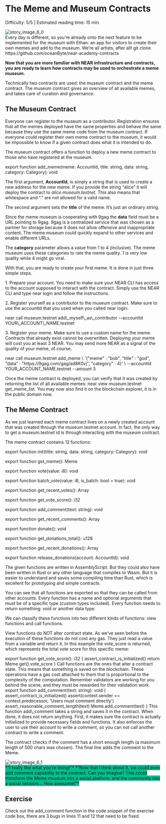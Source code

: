 # The Meme and Museum Contracts

<Difficulty>Difficulty: 5/5 | Estimated reading time: 15 min</Difficulty>

<BackgroundContainer>
  <span class="top-line"></span>
  <span class="bottom-line"></span>
  <div class="images">
    <img alt="story_image_6_0" src="/images/chap_6_0.png">
  </div>
  Every day is different, so you’re already onto the next feature to be implemented for the museum with Ethan: an app for visitors to create their own memes and add to the museum.
  We’re all artists, after all!
</BackgroundContainer>

<Highlight language="bash">
git clone https://github.com/oceanByte/near-academy-contracts
</Highlight>


**Now that you are more familiar with NEAR infrastructure and contracts, you are ready to learn how contracts may be used to orchestrate a meme museum.**

Technically two contracts are used: the museum contract and the meme contract. The museum contract gives an overview of all available memes, and takes care of curation and governance.

## The Museum Contract

Everyone can register to the museum as a contributor. Registration ensures that all the memes deployed have the same properties and behave the same because they use the same meme code from the museum contract. If everyone could register their own meme contract to the museum, it would be impossible to know if a given contract does what it is intended to do.

The museum contract offers a function to deploy a new meme contract to those who have registered at the museum.

<Highlight language="typescript">
export function add_meme(meme: AccountId, title: string, data: string, category: Category): void
</Highlight>

The first argument, **AccountId**, is simply a string that is used to create a new address for the new meme. If you provide the string “alice” it will deploy the contract to _alice.museum.testnet._ This also means that whitespace and “.” are not allowed for a valid name.

The second argument sets the **title** of the meme. It’s just an ordinary string.

Since the meme museum is cooperating with 9gag the **data** field must be a URL pointing to 9gag. 9gag is a centralized service that was chosen as a partner for storage because it does not allow offensive and inappropriate content. The meme museum could quickly expand to other services and enable different URLs.

The **category** parameter allows a value from 1 to 4 (inclusive). The meme museum uses these categories to rate the meme quality. 1 is very low quality while 4 might go viral.

With that, you are ready to create your first meme. It is done in just three simple steps.

1\. Prepare your account. You need to make sure your NEAR CLI has access to the account supposed to interact with the contract. Simply use the NEAR CLI and type <AnimatedCode>near login</AnimatedCode> and follow the instructions.

2\. Register yourself as a contributor to the museum contract. Make sure to use the accountId that you used when you called near login:


<Highlight language="bash">
near call museum.testnet add\_myself\_as\_contributor --accountId YOUR\_ACCOUNT\_NAME.testnet
</Highlight>

3\. Register your meme. Make sure to use a custom name for the meme. Contracts that already exist cannot be overwritten. Deploying your meme will cost you at least 3 NEAR. You may send more NEAR as a signal of the quality of your meme, of course.

<Highlight language="bash">
near call museum.testnet add_meme \
'{"meme" : "bob", "title" : "god", "data" : "https://9gag.com/gag/ad8K0vj", "category" : 4}' \
--accountId YOUR_ACCOUNT_NAME.testnet --amount 3
</Highlight>

Once the meme contract is deployed, you can verify that it was created by returning the list of all available memes: <AnimatedCode>near view museum.testnet get\_meme\_list</AnimatedCode>. You may now also find it on the blockchain explorer, it is in the public domain now.

## The Meme Contract

As we just learned each meme contract lives on a newly created account that was created through the museum.testnet account. In fact, the only way to get a museum.testnet id is through interacting with the museum contract.

The meme contract contains 12 functions:

<Highlight language="typescript">
export function init(title: string, data: string, category: Category): void

export function get_meme(): Meme

export function vote(value: i8): void

export function batch_vote(value: i8, is_batch: bool = true): void

export function get_recent_votes(): Array<Vote>

export function get_vote_score(): i32

export function add_comment(text: string): void

export function get_recent_comments(): Array<Comment>

export function donate(): void

export function get_donations_total(): u128

export function get_recent_donations(): Array<Donation>

export function release_donations(account: AccountId): void
</Highlight>

The given functions are written in AssemblyScript. But they could also have been written in Rust or any other language that compiles to Wasm. But it is easier to understand and saves some compiling time than Rust, which is excellent for prototyping and simple contracts.

You can see that all functions are exported so that they can be called from other accounts. Every function has a name and optional arguments that must be of a specific type (custom types included). Every function needs to return something: void or another data type.

We can classify these functions into two different kinds of functions: view functions and call functions.

View functions do NOT alter contract state. As we’ve seen before the execution of these functions do not cost any gas. They just read a value from a variable and return it. In this example the vote\_score is returned, which represents the total vote score for this specific meme:

<Highlight language="typescript">
export function get_vote_score(): i32 {
  assert_contract_is_initialized()
  return Meme.get().vote_score
}
</Highlight>
Call functions are the ones that alter a contract state. This means that something is saved on the blockchain. These operations have a gas cost attached to them that is proportional to the complexity of the computation. Remember validators are working for you behind the scene, and they must be rewarded for their validation work.

<Highlight language="typescript">
export function add_comment(text: string): void {
  assert_contract_is_initialized()
  assert(context.sender == context.predecessor, 'Users must comment directly')
  assert_reasonable_comment_length(text)
  Meme.add_comment(text)
}
</Highlight>
This function add\_comment takes a string and saves it in the contract. When done, it does not return anything. First, it makes sure the contract is actually initialized to provide necessary fields and functions. It also enforces the user to use their account to write a comment, so you can not call another contract to write a comment.

The contract checks if the comment has a short enough length (a maximum length of 500 chars was chosen). The final line adds the comment to the Meme. 

<Spacer />
<narrativeText style="background: #00C08B;">
  <div class="image-wrapper">
    <img alt="story_image_6_1" src="/images/chap_6_1.png">
  </div>
  <VerticalAlign>
    *“I really like what you’re doing!”*
    <Spacer />
    *“Now that I think about it, we could even add comment capability to the contract. Can you imagine? This could transform the Meme museum into a social platform, and the community into a social network... How awesome!”*
  </VerticalAlign>
</narrativeText>
  
## Exercise
Check out the add\_comment function in the code snippet of the exercise code box, there are 3 bugs in lines 11 and 12 that need to be fixed.
